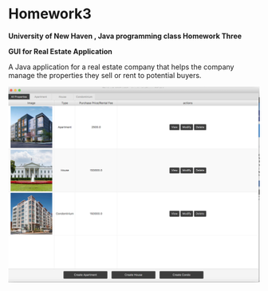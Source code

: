 # Homework3
<b>University of New Haven , Java programming class Homework Three

GUI for Real Estate Application</b>

A Java application for a real estate company that helps the company
manage the properties they sell or rent to potential buyers. 

![alt text](https://github.com/KrikorHerlopian1/Homework3/blob/master/Screen%20Shot%202019-12-22%20at%208.55.49%20PM.png)
